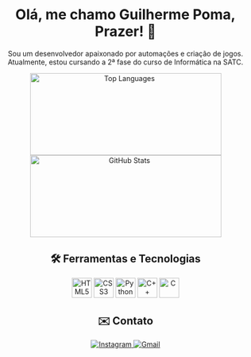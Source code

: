<h1 align="center">Olá, me chamo Guilherme Poma, Prazer! 👋</h1>

<p align="center">
  Sou um desenvolvedor apaixonado por automações e criação de jogos. Atualmente, estou cursando a 2ª fase do curso de Informática na SATC.
</p>

<p align="center">
  <img src="https://github-readme-stats.vercel.app/api/top-langs/?username=GuilhermePoma&layout=compact&theme=apprentice&show_icons=true" alt="Top Languages" loading="lazy" width="385" height="165" />
  <img src="https://github-readme-stats.vercel.app/api?username=GuilhermePoma&show_icons=true&theme=apprentice&include_all_commits=true&count_private=true" alt="GitHub Stats" loading="lazy" width="385" height="165" />
</p>

<h2 align="center">🛠️ Ferramentas e Tecnologias</h2>

<p align="center">
  <img src="https://cdn.jsdelivr.net/gh/devicons/devicon/icons/html5/html5-original.svg" alt="HTML5" width="40" height="40" />
  <img src="https://cdn.jsdelivr.net/gh/devicons/devicon/icons/css3/css3-original.svg" alt="CSS3" width="40" height="40" />
  <img src="https://cdn.jsdelivr.net/gh/devicons/devicon/icons/python/python-original.svg" alt="Python" width="40" height="40"/>
  <img src="https://cdn.jsdelivr.net/gh/devicons/devicon@latest/icons/cplusplus/cplusplus-original.svg" alt="C++" width="40" height="40"/>
  <img src="https://img.icons8.com/?size=100&id=40670&format=png&color=000000" alt="C" width="40" height="40"/>
  
</p>

<h2 align="center">✉️ Contato</h2>

<p align="center">
  <a href="https://www.instagram.com/poma_gui" target="_blank">
    <img src="https://img.shields.io/badge/-Instagram-%23E4405F?style=for-the-badge&logo=instagram&logoColor=white" alt="Instagram" loading="lazy">
  </a>
  <a href="mailto:guilhermepomacercena@gmail.com">
    <img src="https://img.shields.io/badge/Gmail-D14836?style=for-the-badge&logo=gmail&logoColor=white" alt="Gmail" loading="lazy">
  </a>
</p>
